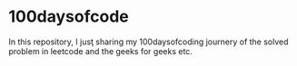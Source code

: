 # 100daysofcode
In this repository, I jusţ sharing my 100daysofcoding journery of the solved problem in leetcode and the geeks for geeks etc.
